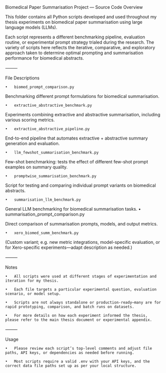 Biomedical Paper Summarisation Project — Source Code Overview


This folder contains all Python scripts developed and used throughout my thesis experiments on biomedical paper summarisation using large language models (LLMs). 

Each script represents a different benchmarking pipeline, evaluation routine, or experimental prompt strategy trialed during the research. The variety of scripts here reflects the iterative, comparative, and exploratory approach taken to determine optimal prompting and summarisation performance for biomedical abstracts.

⸻

File Descriptions

	•	biomed_prompt_comparison.py

Benchmarking different prompt formulations for biomedical summarisation.

	•	extractive_abstractive_benchmark.py

Experiments combining extractive and abstractive summarisation, including various scoring metrics.

	•	extractive_abstractive_pipeline.py

End-to-end pipeline that automates extractive + abstractive summary generation and evaluation.

	•	llm_fewshot_summarisation_benchmark.py

Few-shot benchmarking: tests the effect of different few-shot prompt examples on summary quality.

	•	promptwise_summarisation_benchmark.py

Script for testing and comparing individual prompt variants on biomedical abstracts.

	•	summarisation_llm_benchmark.py

General LLM benchmarking for biomedical summarisation tasks.
	•	summarisation_prompt_comparison.py

Direct comparison of summarisation prompts, models, and output metrics.

	•	xero_biomed_summ_benchmark.py

(Custom variant; e.g. new metric integrations, model-specific evaluation, or for Xero-specific experiments—adapt description as needed.)

⸻

Notes

	•	All scripts were used at different stages of experimentation and iteration for my thesis.

	•	Each file targets a particular experimental question, evaluation scenario, or model setup.

	•	Scripts are not always standalone or production-ready—many are for rapid prototyping, comparison, and batch runs on datasets.

	•	For more details on how each experiment informed the thesis, please refer to the main thesis document or experimental appendix.

⸻

Usage

	•	Please review each script’s top-level comments and adjust file paths, API keys, or dependencies as needed before running.

	•	Most scripts require a valid .env with your API keys, and the correct data file paths set up as per your local structure.

